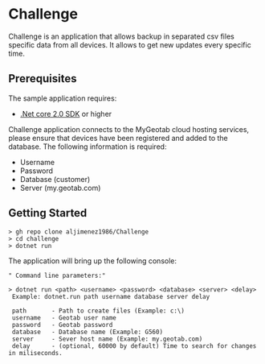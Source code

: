 # Challenge

Challenge is an application that allows backup in separated csv files specific data from all devices. It allows to get new updates every specific time.


## Prerequisites

The sample application requires:

- [.Net core 2.0 SDK](https://dot.net/core) or higher

Challenge application connects to the MyGeotab cloud hosting services, please ensure that devices have been registered and added to the database. The following information is required:

- Username
- Password
- Database (customer)
- Server (my.geotab.com)


## Getting Started

```shell
> gh repo clone aljimenez1986/Challenge
> cd challenge
> dotnet run 
```

The application will bring up the following console:

```shell
" Command line parameters:"

> dotnet run <path> <username> <password> <database> <server> <delay>
 Example: dotnet.run path username database server delay

 path       - Path to create files (Example: c:\)
 username   - Geotab user name
 password   - Geotab password
 database   - Database name (Example: G560)
 server     - Sever host name (Example: my.geotab.com)
 delay      - (optional, 60000 by default) Time to search for changes in miliseconds.